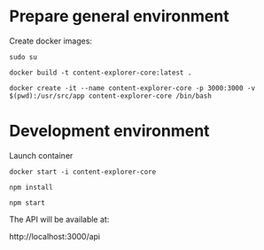 # Prepare general environment

Create docker images:

`sudo su`

`docker build -t content-explorer-core:latest .`

`docker create -it --name content-explorer-core -p 3000:3000 -v $(pwd):/usr/src/app content-explorer-core /bin/bash`

# Development environment

Launch container

`docker start -i content-explorer-core`

`npm install`

`npm start`

The API will be available at:

http://localhost:3000/api
